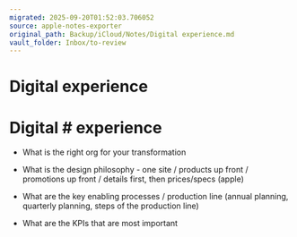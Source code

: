 ```yaml
---
migrated: 2025-09-20T01:52:03.706052
source: apple-notes-exporter
original_path: Backup/iCloud/Notes/Digital experience.md
vault_folder: Inbox/to-review
---
```

# Digital experience

# Digital # experience # 

- What is the right org for your transformation

- What is the design philosophy - one site / products up front / promotions up front / details first, then prices/specs (apple)

- What are the key enabling processes / production line (annual planning, quarterly planning, steps of the production line)

- What are the KPIs that are most important 

